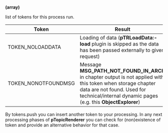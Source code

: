 **(array)**

list of tokens for this process run.

| Token | Result |
|---|---|
| TOKEN_NOLOADDATA | Loading of data (**pTRLoadData:-load** plugin is skipped as the data has been passed externally to given request) |
| TOKEN_NONOTFOUNDMSG | Message **MSG_PATH_NOT_FOUND_IN_ARCH** in chapter output is not applied with this token when storage chapter data are not found. Used for technical/internal dynamic pages (e.g. this **ObjectExplorer**) |

By tokens.push you can insert another token to your processing. In any next processing phases of **pTopicRenderer** you can check for (non)existence of token and provide an alternative behavior for that case.
